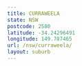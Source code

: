 ```yaml
---
title: CURRAWEELA
state: NSW
postcode: 2580
latitude: -34.24296491
longitude: 149.787465
url: /nsw/curraweela/
layout: suburb
---
```

